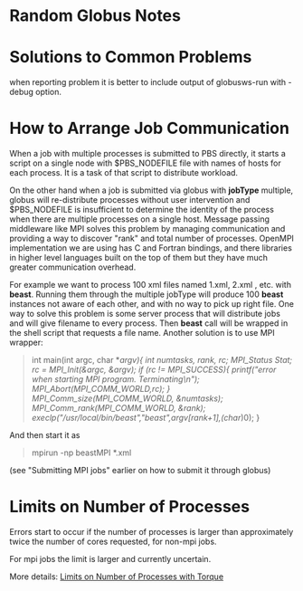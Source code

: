 # Random Globus Notes

# Solutions to Common Problems


when reporting problem it is better to include output of globusws-run with -debug option.

# How to Arrange Job Communication

When a job with multiple processes is submitted to PBS directly, it starts a script on a single node with $PBS_NODEFILE file with names of hosts for each process. It is a task of that script to distribute workload. 

On the other hand when a job is submitted via globus with **jobType** multiple, globus will re-distribute processes without user intervention and $PBS_NODEFILE is insufficient to determine the identity of the process when there are multiple processes on a single host. Message passing middleware like MPI solves this problem by managing communication and providing a way to discover "rank" and total number of processes. OpenMPI implementation we are using has C and Fortran bindings, and there libraries in higher level languages built on the top of them but they have much greater communication overhead. 

For example we want to process 100 xml files named 1.xml, 2.xml , etc. with **beast**. Running them through the multiple jobType will produce 100 **beast** instances not aware of each other, and with no way to pick up right file. One way to solve this problem is some server process that will distribute jobs and will give filename to every process. Then **beast** call will be wrapped in the shell script that requests a file name. Another solution is to use MPI wrapper:

>  int main(int argc, char **argv){
>   int numtasks, rank, rc;
>   MPI_Status Stat;
>   rc = MPI_Init(&argc, &argv);
>   if (rc != MPI_SUCCESS){
>     printf("error when starting MPI program. Terminating\n");
>     MPI_Abort(MPI_COMM_WORLD,rc);
>   }
>   MPI_Comm_size(MPI_COMM_WORLD, &numtasks);
>   MPI_Comm_rank(MPI_COMM_WORLD, &rank);
>   execlp("/usr/local/bin/beast","beast",argv[rank+1],(char*)0);
>  }

And then start it as 

>  mpirun -np beastMPI *.xml

(see "Submitting MPI jobs" earlier on how to submit it through globus)

# Limits on Number of Processes

Errors start to occur if the number of processes is larger than approximately twice the number of cores requested, for non-mpi jobs.

For mpi jobs the limit is larger and currently uncertain.

More details: [Limits on Number of Processes with Torque](/wiki/spaces/BeSTGRID/pages/3818228807)
